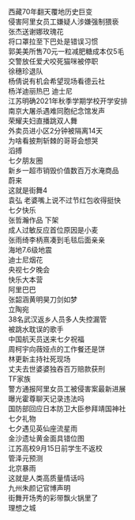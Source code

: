 西藏70年翻天覆地历史巨变  
侵害阿里女员工嫌疑人涉嫌强制猥亵  
张杰送谢娜玫瑰花  
将口罩拉至下巴处是错误习惯  
郭美美所售70元一粒减肥糖成本仅5毛  
交警放任爱犬咬死猫咪被停职  
徐穗珍退队  
杨倩说有机会希望现场看德云社  
杨洋迪丽热巴 迪士尼  
江苏明确2021年秋季学期学校开学安排  
南京大屠杀遇难同胞纪念馆发声  
荣耀夫妇直播跳双人舞  
外卖员进小区2分钟被隔离14天  
为啥看披荆斩棘的哥哥会想哭  
滔搏  
七夕朋友圈  
新乡一超市销毁价值数百万水淹商品  
蔚来  
这就是街舞4  
袁弘 老婆嘴上说不过节红包收得挺快  
七夕快乐  
张哲瀚作品 下架  
成人过敏反应首位原因是小麦  
张雨绮李柄熹凑到毛毯后面亲亲  
海地7.6级地震  
迪士尼烟花  
央视七夕晚会  
快乐大本营  
阿里巴巴  
张韶涵黄明昊刀剑如梦  
立陶宛  
38名武汉返乡人员多人失控漏管  
被跳水耽误的歌手  
中国航天员送来七夕祝福  
周柯宇向薇娅点的工作餐还是饼  
林更新主持社死现场  
丈夫去世婆婆独吞百万赔款获刑  
TF家族  
警方通报阿里女员工被侵害案最新进展  
曝光霍尊聊天记录违法吗  
国防部回应日本防卫大臣参拜靖国神社  
七夕礼物  
七夕遇见英仙座流星雨  
金沙遗址黄金面具错位图  
江苏高校9月15日前学生不返校  
管泽元预测  
北京暴雨  
这就是人类高质量情话吗  
九州朱颜记官博声明  
街舞开场秀的彩带飘火锅里了  
理想之城  
